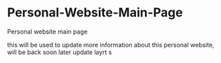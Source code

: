 Personal-Website-Main-Page
===========================

Personal website main page

this will be used to update more information about this personal website, will be back soon 
 later
update
layrt
s
